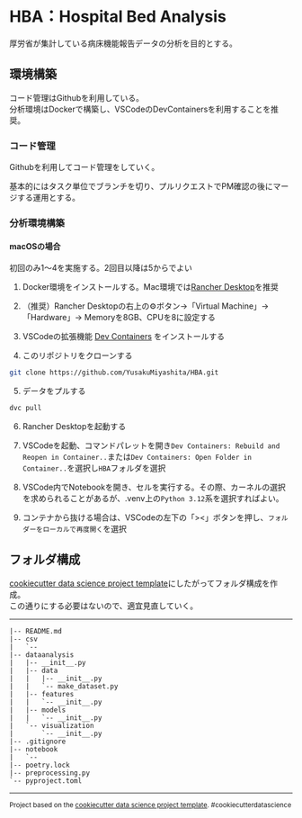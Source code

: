 HBA：Hospital Bed Analysis
==============================

厚労省が集計している病床機能報告データの分析を目的とする。

## 環境構築
コード管理はGithubを利用している。  
分析環境はDockerで構築し、VSCodeのDevContainersを利用することを推奨。

### コード管理

Githubを利用してコード管理をしていく。  

基本的にはタスク単位でブランチを切り、プルリクエストでPM確認の後にマージする運用とする。  

### 分析環境構築

#### macOSの場合
初回のみ1〜4を実施する。2回目以降は5からでよい

1. Docker環境をインストールする。Mac環境では[Rancher Desktop](https://rancherdesktop.io/)を推奨

2. （推奨）Rancher Desktopの右上の⚙️ボタン→「Virtual Machine」→「Hardware」→ Memoryを8GB、CPUを8に設定する

3. VSCodeの拡張機能 [Dev Containers](https://marketplace.visualstudio.com/items?itemName=ms-vscode-remote.remote-containers) をインストールする

4. このリポジトリをクローンする

```sh
git clone https://github.com/YusakuMiyashita/HBA.git
```

5. データをプルする

```sh
dvc pull
```

6. Rancher Desktopを起動する

7. VSCodeを起動、コマンドパレットを開き`Dev Containers: Rebuild and Reopen in Container..`または`Dev Containers: Open Folder in Container..`を選択し`HBA`フォルダを選択

8. VSCode内でNotebookを開き、セルを実行する。その際、カーネルの選択を求められることがあるが、.venv上の`Python 3.12`系を選択すればよい。

9. コンテナから抜ける場合は、VSCodeの左下の「><」ボタンを押し、`フォルダーをローカルで再度開く`を選択

## フォルダ構成
[cookiecutter data science project template](https://drivendata.github.io/cookiecutter-data-science/)にしたがってフォルダ構成を作成。  
この通りにする必要はないので、適宜見直していく。

------------

    |-- README.md
    |-- csv
    |   `--
    |-- dataanalysis
    |   |-- __init__.py
    |   |-- data
    |   |   |-- __init__.py
    |   |   `-- make_dataset.py
    |   |-- features
    |   |   `-- __init__.py
    |   |-- models
    |   |   `-- __init__.py
    |   `-- visualization
    |       `-- __init__.py
    |-- .gitignore
    |-- notebook
    |   `--
    |-- poetry.lock
    |-- preprocessing.py
    `-- pyproject.toml
    
    


--------

<p><small>Project based on the <a target="_blank" href="https://drivendata.github.io/cookiecutter-data-science/">cookiecutter data science project template</a>. #cookiecutterdatascience</small></p>
